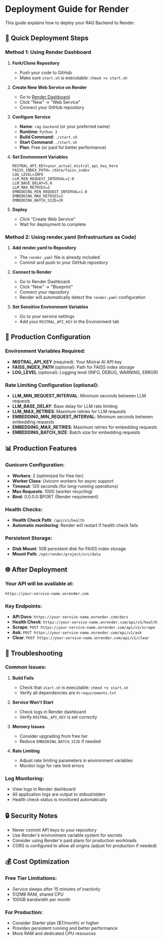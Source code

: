 # Deployment Guide for Render

This guide explains how to deploy your RAG Backend to Render.

## 🚀 Quick Deployment Steps

### Method 1: Using Render Dashboard

1. **Fork/Clone Repository**
   - Push your code to GitHub
   - Make sure `start.sh` is executable: `chmod +x start.sh`

2. **Create New Web Service on Render**
   - Go to [Render Dashboard](https://dashboard.render.com/)
   - Click "New" → "Web Service"
   - Connect your GitHub repository

3. **Configure Service**
   - **Name**: `rag-backend` (or your preferred name)
   - **Runtime**: `Python 3`
   - **Build Command**: `./start.sh`
   - **Start Command**: `./start.sh`
   - **Plan**: Free (or paid for better performance)

4. **Set Environment Variables**
   ```
   MISTRAL_API_KEY=your_actual_mistral_api_key_here
   FAISS_INDEX_PATH=./data/faiss_index
   LOG_LEVEL=INFO
   LLM_MIN_REQUEST_INTERVAL=2.0
   LLM_BASE_DELAY=5.0
   LLM_MAX_RETRIES=3
   EMBEDDING_MIN_REQUEST_INTERVAL=1.0
   EMBEDDING_MAX_RETRIES=2
   EMBEDDING_BATCH_SIZE=20
   ```

5. **Deploy**
   - Click "Create Web Service"
   - Wait for deployment to complete

### Method 2: Using render.yaml (Infrastructure as Code)

1. **Add render.yaml to Repository**
   - The `render.yaml` file is already included
   - Commit and push to your GitHub repository

2. **Connect to Render**
   - Go to Render Dashboard
   - Click "New" → "Blueprint"
   - Connect your repository
   - Render will automatically detect the `render.yaml` configuration

3. **Set Sensitive Environment Variables**
   - Go to your service settings
   - Add your `MISTRAL_API_KEY` in the Environment tab

## 🔧 Production Configuration

### Environment Variables Required:
- **MISTRAL_API_KEY** (required): Your Mistral AI API key
- **FAISS_INDEX_PATH** (optional): Path for FAISS index storage
- **LOG_LEVEL** (optional): Logging level (INFO, DEBUG, WARNING, ERROR)

### Rate Limiting Configuration (optional):
- **LLM_MIN_REQUEST_INTERVAL**: Minimum seconds between LLM requests
- **LLM_BASE_DELAY**: Base delay for LLM rate limiting
- **LLM_MAX_RETRIES**: Maximum retries for LLM requests
- **EMBEDDING_MIN_REQUEST_INTERVAL**: Minimum seconds between embedding requests
- **EMBEDDING_MAX_RETRIES**: Maximum retries for embedding requests
- **EMBEDDING_BATCH_SIZE**: Batch size for embedding requests

## 📊 Production Features

### Gunicorn Configuration:
- **Workers**: 2 (optimized for free tier)
- **Worker Class**: Uvicorn workers for async support
- **Timeout**: 120 seconds (for long-running operations)
- **Max Requests**: 1000 (worker recycling)
- **Bind**: 0.0.0.0:$PORT (Render requirement)

### Health Checks:
- **Health Check Path**: `/api/v1/health`
- **Automatic monitoring**: Render will restart if health check fails

### Persistent Storage:
- **Disk Mount**: 1GB persistent disk for FAISS index storage
- **Mount Path**: `/opt/render/project/src/data`

## 🌐 After Deployment

### Your API will be available at:
```
https://your-service-name.onrender.com
```

### Key Endpoints:
- **API Docs**: `https://your-service-name.onrender.com/docs`
- **Health Check**: `https://your-service-name.onrender.com/api/v1/health`
- **Scrape**: `POST https://your-service-name.onrender.com/api/v1/scrape`
- **Ask**: `POST https://your-service-name.onrender.com/api/v1/ask`
- **Clear**: `POST https://your-service-name.onrender.com/api/v1/clear`

## 🐛 Troubleshooting

### Common Issues:

1. **Build Fails**
   - Check that `start.sh` is executable: `chmod +x start.sh`
   - Verify all dependencies are in `requirements.txt`

2. **Service Won't Start**
   - Check logs in Render dashboard
   - Verify `MISTRAL_API_KEY` is set correctly

3. **Memory Issues**
   - Consider upgrading from free tier
   - Reduce `EMBEDDING_BATCH_SIZE` if needed

4. **Rate Limiting**
   - Adjust rate limiting parameters in environment variables
   - Monitor logs for rate limit errors

### Log Monitoring:
- View logs in Render dashboard
- All application logs are output to stdout/stderr
- Health check status is monitored automatically

## 🔒 Security Notes

- Never commit API keys to your repository
- Use Render's environment variable system for secrets
- Consider using Render's paid plans for production workloads
- CORS is configured to allow all origins (adjust for production if needed)

## 💰 Cost Optimization

### Free Tier Limitations:
- Service sleeps after 15 minutes of inactivity
- 512MB RAM, shared CPU
- 100GB bandwidth per month

### For Production:
- Consider Starter plan ($7/month) or higher
- Provides persistent running and better performance
- More RAM and dedicated CPU resources
